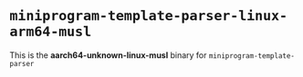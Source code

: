 # `miniprogram-template-parser-linux-arm64-musl`

This is the **aarch64-unknown-linux-musl** binary for `miniprogram-template-parser`
